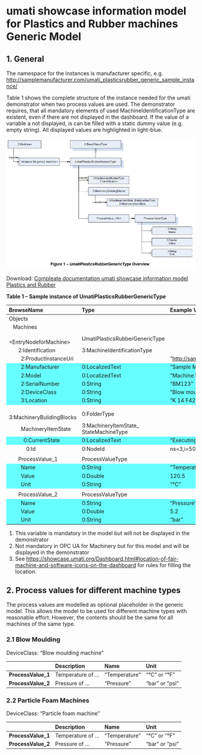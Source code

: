 <style>
    .pr_table tr:nth-child(6) { background: #66FFFF; }
    .pr_table tr:nth-child(7) { background: #66FFFF; }
    .pr_table tr:nth-child(8) { background: #66FFFF; }
    .pr_table tr:nth-child(9) { background: #66FFFF; }
    .pr_table tr:nth-child(10) { background: #66FFFF; }
    .pr_table tr:nth-child(14) { background: #66FFFF; }
    .pr_table tr:nth-child(18) { background: #66FFFF; }
    .pr_table tr:nth-child(19) { background: #66FFFF; }
    .pr_table tr:nth-child(20) { background: #66FFFF; }
    .pr_table tr:nth-child(23) { background: #66FFFF; }
    .pr_table tr:nth-child(24) { background: #66FFFF; }
    .pr_table tr:nth-child(25) { background: #66FFFF; }

</style>

# umati showcase information model for Plastics and Rubber machines Generic Model

## 1. General
The namespace for the instances is manufacturer specific, e.g. http://samplemanufacturer.com/umati_plasticsrubber_generic_sample_instance/

Table 1 shows the complete structure of the instance needed for the umati demonstrator when two process values are used. The demonstrator requires, that all mandatory elements of used MachineIdentificationType are existent, even if there are not displayed in the dashboard. If the value of a variable a not displayed, is can be filled with a static dummy value (e.g. empty string). All displayed values are highlighted in light-blue.

![Generic Overview](../img/PlasticsRubber/PR_Generic_Overview.png "Generic Overview")

Download: [Compleate documentation umati showcase information model Plastics and Rubber](https://github.com/umati/Showcase/tree/main/img/PlasticsRubber/PR_Generic_PDF.pdf)

**Table 1 – Sample instance of UmatiPlasticsRubberGenericType**

<div class=pr_table>

|**BrowseName**|**Type**|**Example Value**|**Remarks**|
| :- | :- | :- | :- |
|Objects||||
|&ensp; Machines||||
|&ensp;&ensp; &lt;EntryNodeforMachine>|UmatiPlasticsRubberGenericType|||
|&ensp;&ensp;&ensp; 2:Identification|3:MachineIdentificationType|||
|&ensp;&ensp;&ensp;&ensp; 2:ProductInstanceUri||“http://samplemanufacturer.com/BM123”|1)|
|&ensp;&ensp;&ensp;&ensp; 2:Manufacturer|0:LocalizedText|“Sample Manufacturer”||
|&ensp;&ensp;&ensp;&ensp; 2:Model|0:LocalizedText|“Machine Model 3000”|2)|
|&ensp;&ensp;&ensp;&ensp; 2:SerialNumber|0:String|“BM123”||
|&ensp;&ensp;&ensp;&ensp; 2:DeviceClass|0:String|“Blow moulding machine”||
|&ensp;&ensp;&ensp;&ensp; 3:Location|0:String|“K 14 F42/N 51.260407 E 6.744588”|2), 3)|
|||||
|&ensp;&ensp;&ensp; 3:MachineryBulidingBlocks|0:FolderType|||
|&ensp;&ensp;&ensp;&ensp; MachineryItemState|3:MachineryItemState\_<br>StateMachineType|||
|&ensp;&ensp;&ensp;&ensp;&ensp; 0:CurrentState|0:LocalizedText|“Executing”||
|&ensp;&ensp;&ensp;&ensp;&ensp;&ensp; 0:Id|0:NodeId|ns=3,i=5006|1)|
|||||
|&ensp;&ensp;&ensp; ProcessValue\_1|ProcessValueType|||
|&ensp;&ensp;&ensp;&ensp; Name|0:String|“Temperature”||
|&ensp;&ensp;&ensp;&ensp; Value|0:Double|120.5||
|&ensp;&ensp;&ensp;&ensp; Unit|0:String|“°C”||
|||||
|&ensp;&ensp;&ensp; ProcessValue\_2|ProcessValueType|||
|&ensp;&ensp;&ensp;&ensp; Name|0:String|“Pressure”||
|&ensp;&ensp;&ensp;&ensp; Value|0:Double|5.2||
|&ensp;&ensp;&ensp;&ensp; Unit|0:String|“bar”||

</div>

1)	This variable is mandatory in the model but will not be displayed in the demonstrator
2)	Not mandatory in OPC UA for Machinery but for this model and will be displayed in the demonstrator
3)	See https://showcase.umati.org/Dashboard.html#location-of-fair-machine-and-software-icons-on-the-dashboard for rules for filling the location.

## 2. Process values for different machine types

The process values are modelled as optional placeholder in the generic model. This allows the model to be used for different machine types with reasonable effort. However, the contents should be the same for all machines of the same type.

### 2.1 Blow Moulding

DeviceClass: “Blow moulding machine”


||**Description**|**Name**|**Unit**|
| :- | :- | :- | :- |
|**ProcessValue\_1**|Temperature of …|“Temperature”|“°C” or “°F”|
|**ProcessValue\_2**|Pressure of …|“Pressure”|“bar” or “psi”|

### 2.2	Particle Foam Machines

DeviceClass: “Particle foam machine”


||**Description**|**Name**|**Unit**|
| :- | :- | :- | :- |
|**ProcessValue\_1**|Temperature of …|“Temperature”|“°C” or “°F”|
|**ProcessValue\_2**|Pressure of …|“Pressure”|“bar” or “psi”|
